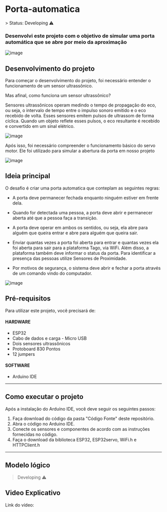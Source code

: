 <h1>Porta-automatica</h1>
> Status: Developing ⚠️


### Desenvolvi este projeto com o objetivo de simular uma porta automática que se abre por meio da aproximação

![image](https://github.com/GuilhermeSSantos2004/Porta-automatica/assets/107642647/83864b2b-a5c0-4b42-92ea-75c9c0f1725c)


## Desenvolvimento do projeto

Para começar o desenvolvimento do projeto, foi necessário entender o funcionamento de um sensor ultrassônico.

Mas afinal, como funciona um sensor ultrassônico?

Sensores ultrassônicos operam medindo o tempo de propagação do eco, ou seja, o intervalo de tempo entre o impulso sonoro emitido e o eco recebido de volta. Esses sensores emitem pulsos de ultrassom de forma cíclica. Quando um objeto reflete esses pulsos, o eco resultante é recebido e convertido em um sinal elétrico.

![image](https://github.com/GuilhermeSSantos2004/Porta-automatica/assets/107642647/94ea5802-7eb6-48d9-954a-3a876bed26f3)

Após isso, foi necessário compreender o funcionamento básico do servo motor. Ele foi utilizado para simular a abertura da porta em nosso projeto

![image](https://github.com/GuilhermeSSantos2004/Porta-automatica/assets/107642647/9d5e602d-da34-445b-9ca5-1072308cb186)


## Ideia principal

O desafio é criar uma porta automatica que conteplam as seguintes regras: 

- A porta deve permanecer fechada enquanto ninguém estiver em frente dela.
- Quando for detectada uma pessoa, a porta deve abrir e permanecer aberta até que a pessoa faça a transição.
- A porta deve operar em ambos os sentidos, ou seja, ela abre para alguém que queira entrar e abre para alguém que queira sair.

- Enviar quantas vezes a porta foi aberta para entrar e quantas vezes ela foi aberta para sair para a plataforma Tago, via WiFi. Além disso, a plataforma também deve informar o status da porta.
Para identificar a presença das pessoas utilize Sensores de Proximidade.

- Por motivos de segurança, o sistema deve abrir e fechar a porta através de um comando vindo do computador.

![image](https://github.com/GuilhermeSSantos2004/Porta-automatica/assets/107642647/4e47ec88-23e7-481b-8d22-6d6c4b6fc6df)

## Pré-requisitos

Para utilizar este projeto, você precisará de:

   #### HARDWARE  

   - ESP32
   - Cabo de dados e carga - Micro USB
   - Dois sensores ultrassônicos
   - Protoboard 830 Pontos
   - 12 jumpers

   #### SOFTWARE 

   - Arduino IDE

   
___
## Como executar o projeto

Após a instalação do Arduíno IDE, você deve seguir os seguintes passos:

1. Faça download do código da pasta "Código Fonte" deste repositório.
2. Abra o código no Arduino IDE.
3. Conecte os sensores e componentes de acordo com as instruções fornecidas no código.
4. Faça o download da biblioteca ESP32, ESP32servo, WiFi.h e HTTPClient.h
____

## Modelo lógico  

> Developing ⚠️

## Video Explicativo
Link do vídeo: 



